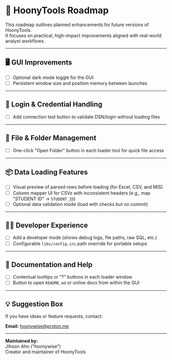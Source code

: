 # 🚧 HoonyTools Roadmap

This roadmap outlines planned enhancements for future versions of HoonyTools.  
It focuses on practical, high-impact improvements aligned with real-world analyst workflows.

---

## 🖥️ GUI Improvements

- [ ] Optional dark mode toggle for the GUI
- [ ] Persistent window size and position memory between launches

---

## 🔐 Login & Credential Handling

- [ ] Add connection test button to validate DSN/login without loading files

---

## 🧹 File & Folder Management

- [ ] One-click "Open Folder" button in each loader tool for quick file access

---

## 📦 Data Loading Features

- [ ] Visual preview of parsed rows before loading (for Excel, CSV, and MIS)
- [ ] Column mapper UI for CSVs with inconsistent headers (e.g., map "STUDENT ID" → `STUDENT_ID`)
- [ ] Optional data validation mode (load with checks but no commit)

---

## 🧑‍💻 Developer Experience

- [ ] Add a developer mode (shows debug logs, file paths, raw SQL, etc.)
- [ ] Configurable `libs/config.ini` path override for portable setups

---

## 📜 Documentation and Help

- [ ] Contextual tooltips or "?" buttons in each loader window
- [ ] Button to open `README.md` or online docs from within the GUI

---

## 💡 Suggestion Box

If you have ideas or feature requests, contact:

**Email:** [hoonywise@proton.me](mailto:hoonywise@proton.me)

---

**Maintained by:**  
Jihoon Ahn ("hoonywise")  
Creator and maintainer of HoonyTools
